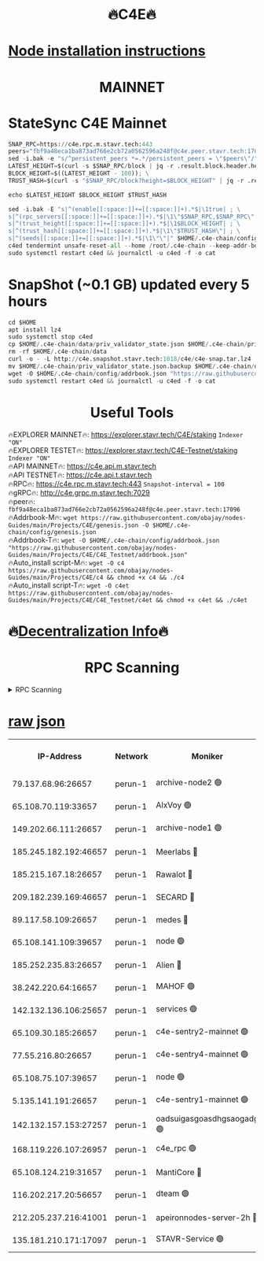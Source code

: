 <h1 align="center"> 🔥C4E🔥</h1>

[Node installation instructions](https://github.com/obajay/nodes-Guides/tree/main/Projects/C4E)
=

<h1 align="center"> MAINNET</h1>

# StateSync C4E Mainnet
```python
SNAP_RPC=https://c4e.rpc.m.stavr.tech:443
peers="fbf9a48eca1ba873ad766e2cb72a0562596a248f@c4e.peer.stavr.tech:17096"
sed -i.bak -e "s/^persistent_peers *=.*/persistent_peers = \"$peers\"/" $HOME/.c4e-chain/config/config.toml
LATEST_HEIGHT=$(curl -s $SNAP_RPC/block | jq -r .result.block.header.height); \
BLOCK_HEIGHT=$((LATEST_HEIGHT - 100)); \
TRUST_HASH=$(curl -s "$SNAP_RPC/block?height=$BLOCK_HEIGHT" | jq -r .result.block_id.hash)

echo $LATEST_HEIGHT $BLOCK_HEIGHT $TRUST_HASH

sed -i.bak -E "s|^(enable[[:space:]]+=[[:space:]]+).*$|\1true| ; \
s|^(rpc_servers[[:space:]]+=[[:space:]]+).*$|\1\"$SNAP_RPC,$SNAP_RPC\"| ; \
s|^(trust_height[[:space:]]+=[[:space:]]+).*$|\1$BLOCK_HEIGHT| ; \
s|^(trust_hash[[:space:]]+=[[:space:]]+).*$|\1\"$TRUST_HASH\"| ; \
s|^(seeds[[:space:]]+=[[:space:]]+).*$|\1\"\"|" $HOME/.c4e-chain/config/config.toml
c4ed tendermint unsafe-reset-all --home /root/.c4e-chain --keep-addr-book
sudo systemctl restart c4ed && journalctl -u c4ed -f -o cat
```
# SnapShot (~0.1 GB) updated every 5 hours
```python
cd $HOME
apt install lz4
sudo systemctl stop c4ed
cp $HOME/.c4e-chain/data/priv_validator_state.json $HOME/.c4e-chain/priv_validator_state.json.backup
rm -rf $HOME/.c4e-chain/data
curl -o - -L http://c4e.snapshot.stavr.tech:1018/c4e/c4e-snap.tar.lz4 | lz4 -c -d - | tar -x -C $HOME/.c4e-chain --strip-components 2
mv $HOME/.c4e-chain/priv_validator_state.json.backup $HOME/.c4e-chain/data/priv_validator_state.json
wget -O $HOME/.c4e-chain/config/addrbook.json "https://raw.githubusercontent.com/obajay/nodes-Guides/main/Projects/C4E/addrbook.json"
sudo systemctl restart c4ed && journalctl -u c4ed -f -o cat
```
 <h1 align="center"> Useful Tools</h1>

🔥EXPLORER MAINNET🔥:  https://explorer.stavr.tech/C4E/staking            `Indexer "ON"` \
🔥EXPLORER TESTET🔥:   https://explorer.stavr.tech/C4E-Testnet/staking     `Indexer "ON"` \
🔥API MAINNET🔥:       https://c4e.api.m.stavr.tech \
🔥API TESTNET🔥:       https://c4e.api.t.stavr.tech \
🔥RPC🔥:               https://c4e.rpc.m.stavr.tech:443                  `Snapshot-interval = 100` \
🔥gRPC🔥:              http://c4e.grpc.m.stavr.tech:7029 \
🔥peer🔥:              `fbf9a48eca1ba873ad766e2cb72a0562596a248f@c4e.peer.stavr.tech:17096` \
🔥Addrbook-M🔥:    ```wget https://raw.githubusercontent.com/obajay/nodes-Guides/main/Projects/C4E/genesis.json -O $HOME/.c4e-chain/config/genesis.json``` \
🔥Addrbook-T🔥:    ```wget -O $HOME/.c4e-chain/config/addrbook.json "https://raw.githubusercontent.com/obajay/nodes-Guides/main/Projects/C4E/C4E_Testnet/addrbook.json"``` \
🔥Auto_install script-M🔥: ```wget -O c4 https://raw.githubusercontent.com/obajay/nodes-Guides/main/Projects/C4E/c4 && chmod +x c4 && ./c4``` \
🔥Auto_install script-T🔥: ```wget -O c4et https://raw.githubusercontent.com/obajay/nodes-Guides/main/Projects/C4E/C4E_Testnet/c4et && chmod +x c4et && ./c4et```

🔥[Decentralization Info](https://github.com/obajay/StateSync-snapshots/tree/main/Projects/C4E/Decentralization)🔥
=

<h1 align="center"> RPC Scanning</h1>

<details>
<summary>RPC Scanning</summary>

<h2 align="center"> We scan nodes in real time every 4 hours. And we provide the final result of RPC endpoints.
We cannot influence the operation of these nodes in any way. </h2>


```python
If Voting Power is higher than 0 --> then the Node is a validator of the network and may be subject to attack and be a potential threat to the chain.
```
```python
We marked such validators with a red symbol
```

</details>

[raw json](https://rpc-check.c4e.stavr.tech/c4e/rpc-c4e-result.json)
=



<table><tr><th>IP-Address</th><th>Network</th><th>Moniker</th><th>Latest Block Height</th><th>Earliest Block Height</th><th>Catching Up</th><th>Tx Index</th><th>Voting Power</th><th>Scan Time</th></tr><tr><td>79.137.68.96:26657</td><td>perun-1</td><td>archive-node2 🟢</td><td>7701064</td><td>1</td><td>False</td><td>on</td><td>0</td><td>2024-03-22T23:56:02.045390091UTC</td></tr><tr><td>65.108.70.119:33657</td><td>perun-1</td><td>AlxVoy 🟢</td><td>7701221</td><td>1</td><td>False</td><td>on</td><td>0</td><td>2024-03-22T23:56:16.132409808UTC</td></tr><tr><td>149.202.66.111:26657</td><td>perun-1</td><td>archive-node1 🟢</td><td>7701224</td><td>1</td><td>False</td><td>on</td><td>0</td><td>2024-03-22T23:56:32.354620666UTC</td></tr><tr><td>185.245.182.192:46657</td><td>perun-1</td><td>Meerlabs 🔴</td><td>7701224</td><td>1051501</td><td>False</td><td>on</td><td>344615</td><td>2024-03-22T23:56:37.575973824UTC</td></tr><tr><td>185.215.167.18:26657</td><td>perun-1</td><td>Rawalot 🔴</td><td>7701226</td><td>1090501</td><td>False</td><td>on</td><td>450091</td><td>2024-03-22T23:56:48.309342626UTC</td></tr><tr><td>209.182.239.169:46657</td><td>perun-1</td><td>SECARD 🔴</td><td>7701223</td><td>2616101</td><td>False</td><td>off</td><td>749308</td><td>2024-03-22T23:56:27.705197860UTC</td></tr><tr><td>89.117.58.109:26657</td><td>perun-1</td><td>medes 🔴</td><td>7701226</td><td>2826001</td><td>False</td><td>off</td><td>891025</td><td>2024-03-22T23:56:43.943870553UTC</td></tr><tr><td>65.108.141.109:39657</td><td>perun-1</td><td>node 🟢</td><td>7701219</td><td>5303301</td><td>False</td><td>on</td><td>0</td><td>2024-03-22T23:56:04.378823282UTC</td></tr><tr><td>185.252.235.83:26657</td><td>perun-1</td><td>Alien 🔴</td><td>7701223</td><td>6502501</td><td>False</td><td>on</td><td>648215</td><td>2024-03-22T23:56:32.766180614UTC</td></tr><tr><td>38.242.220.64:16657</td><td>perun-1</td><td>MAHOF 🟢</td><td>7701223</td><td>6885501</td><td>False</td><td>on</td><td>0</td><td>2024-03-22T23:56:30.049604284UTC</td></tr><tr><td>142.132.136.106:25657</td><td>perun-1</td><td>services 🟢</td><td>7701221</td><td>7012001</td><td>False</td><td>on</td><td>0</td><td>2024-03-22T23:56:18.665086403UTC</td></tr><tr><td>65.109.30.185:26657</td><td>perun-1</td><td>c4e-sentry2-mainnet 🟢</td><td>7701224</td><td>7284001</td><td>False</td><td>on</td><td>0</td><td>2024-03-22T23:56:37.279684928UTC</td></tr><tr><td>77.55.216.80:26657</td><td>perun-1</td><td>c4e-sentry4-mainnet 🟢</td><td>7701221</td><td>7297001</td><td>False</td><td>on</td><td>0</td><td>2024-03-22T23:56:15.831679183UTC</td></tr><tr><td>65.108.75.107:39657</td><td>perun-1</td><td>node 🟢</td><td>7701221</td><td>7300001</td><td>False</td><td>on</td><td>0</td><td>2024-03-22T23:56:18.978772488UTC</td></tr><tr><td>5.135.141.191:26657</td><td>perun-1</td><td>c4e-sentry1-mainnet 🟢</td><td>7701218</td><td>7300501</td><td>False</td><td>on</td><td>0</td><td>2024-03-22T23:56:01.512243428UTC</td></tr><tr><td>142.132.157.153:27257</td><td>perun-1</td><td>oadsuigasgoasdhgsaogadg 🟢</td><td>7701218</td><td>7574001</td><td>False</td><td>on</td><td>0</td><td>2024-03-22T23:55:59.206192532UTC</td></tr><tr><td>168.119.226.107:26957</td><td>perun-1</td><td>c4e_rpc 🟢</td><td>7701220</td><td>7601220</td><td>False</td><td>on</td><td>0</td><td>2024-03-22T23:56:09.057387821UTC</td></tr><tr><td>65.108.124.219:31657</td><td>perun-1</td><td>MantiCore 🔴</td><td>7701221</td><td>7601221</td><td>False</td><td>off</td><td>729979</td><td>2024-03-22T23:56:15.519574679UTC</td></tr><tr><td>116.202.217.20:56657</td><td>perun-1</td><td>dteam 🟢</td><td>7701218</td><td>7660701</td><td>False</td><td>on</td><td>0</td><td>2024-03-22T23:56:01.740867007UTC</td></tr><tr><td>212.205.237.216:41001</td><td>perun-1</td><td>apeironnodes-server-2h 🔴</td><td>7701219</td><td>7696601</td><td>False</td><td>on</td><td>1442960</td><td>2024-03-22T23:56:04.776697683UTC</td></tr><tr><td>135.181.210.171:17097</td><td>perun-1</td><td>STAVR-Service 🟢</td><td>7701221</td><td>7699501</td><td>False</td><td>on</td><td>0</td><td>2024-03-22T23:56:19.274885735UTC</td></tr></table>
